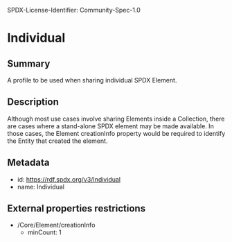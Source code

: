 SPDX-License-Identifier: Community-Spec-1.0

# Individual

## Summary

A profile to be used when sharing individual SPDX Element.

## Description

Although most use cases involve sharing Elements inside a Collection, there are cases where a stand-alone SPDX element may be made available.
In those cases, the Element creationInfo property would be required to identify the Entity that created the element.

## Metadata

- id: https://rdf.spdx.org/v3/Individual
- name: Individual

## External properties restrictions

- /Core/Element/creationInfo
  - minCount: 1
